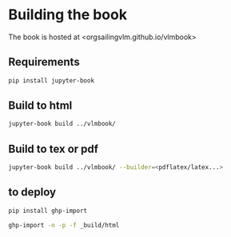# Building the book

The book is hosted at <orgsailingvlm.github.io/vlmbook>

## Requirements

```bash
pip install jupyter-book
```

## Build to html

```bash
jupyter-book build ../vlmbook/
```

## Build to tex or pdf

```bash
jupyter-book build ../vlmbook/ --builder=<pdflatex/latex...>
```

## to deploy

```bash
pip install ghp-import
````

```bash
ghp-import -n -p -f _build/html
```
